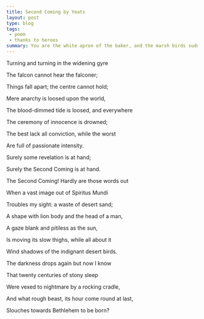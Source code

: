 ```yaml
---
title: Second Coming by Yeats
layout: post
type: blog
tags:
 - poem
 - thanks to heroes
summary: You are the white apron of the baker, and the marsh birds suddenly in flight. However, you are not the wind in the orchard, the plums on the counter, or the house of cards.
---
```


Turning and turning in the widening gyre

The falcon cannot hear the falconer;

Things fall apart; the centre cannot hold;

Mere anarchy is loosed upon the world,

The blood-dimmed tide is loosed, and everywhere

The ceremony of innocence is drowned;

The best lack all conviction, while the worst

Are full of passionate intensity.


Surely some revelation is at hand;

Surely the Second Coming is at hand.

The Second Coming! Hardly are those words out

When a vast image out of Spiritus Mundi

Troubles my sight: a waste of desert sand;

A shape with lion body and the head of a man,

A gaze blank and pitiless as the sun,

Is moving its slow thighs, while all about it

Wind shadows of the indignant desert birds.


The darkness drops again but now I know

That twenty centuries of stony sleep

Were vexed to nightmare by a rocking cradle,

And what rough beast, its hour come round at last,

Slouches towards Bethlehem to be born?